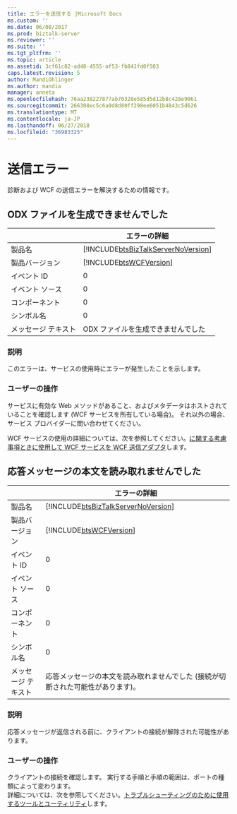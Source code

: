 ```yaml
---
title: エラーを送信する |Microsoft Docs
ms.custom: ''
ms.date: 06/08/2017
ms.prod: biztalk-server
ms.reviewer: ''
ms.suite: ''
ms.tgt_pltfrm: ''
ms.topic: article
ms.assetid: 3cf61c82-ad48-4555-af53-fb841fd0f503
caps.latest.revision: 5
author: MandiOhlinger
ms.author: mandia
manager: anneta
ms.openlocfilehash: 76aa238227877ab70328e585d5d12b8c428e9061
ms.sourcegitcommit: 266308ec5c6a9d8d80ff298ee6051b4843c5d626
ms.translationtype: MT
ms.contentlocale: ja-JP
ms.lasthandoff: 06/27/2018
ms.locfileid: "36983325"
---
```

# <a name="send-errors"></a>送信エラー
診断および WCF の送信エラーを解決するための情報です。  
  
## <a name="failed-to-generate-odx-file"></a>ODX ファイルを生成できませんでした

|                 |                                   エラーの詳細                                    |
|-----------------|------------------------------------------------------------------------------------|
|  製品名   | [!INCLUDE[btsBizTalkServerNoVersion](../includes/btsbiztalkservernoversion-md.md)] |
| 製品バージョン |             [!INCLUDE[btsWCFVersion](../includes/btswcfversion-md.md)]             |
|    イベント ID     |                                         0                                          |
|  イベント ソース   |                                         0                                          |
|    コンポーネント    |                                         0                                          |
|  シンボル名  |                                         0                                          |
|  メッセージ テキスト   |                            ODX ファイルを生成できませんでした                             |
  
### <a name="explanation"></a>説明  
 このエラーは、サービスの使用時にエラーが発生したことを示します。  
  
### <a name="user-action"></a>ユーザーの操作  
 サービスに有効な Web メソッドがあること、およびメタデータはホストされていることを確認します (WCF サービスを所有している場合)。 それ以外の場合、サービス プロバイダーに問い合わせてください。  
  
 WCF サービスの使用の詳細については、次を参照してください。[に関する考慮事項ときに使用して WCF サービスを WCF 送信アダプタ](../core/considerations-when-consuming-wcf-services-with-the-wcf-send-adapters.md)します。
 
## <a name="response-message-body-was-not-read"></a>応答メッセージの本文を読み取れませんでした
  
|                 |                                        エラーの詳細                                        |
|-----------------|---------------------------------------------------------------------------------------------|
|  製品名   |     [!INCLUDE[btsBizTalkServerNoVersion](../includes/btsbiztalkservernoversion-md.md)]      |
| 製品バージョン |                 [!INCLUDE[btsWCFVersion](../includes/btswcfversion-md.md)]                  |
|    イベント ID     |                                              0                                              |
|  イベント ソース   |                                              0                                              |
|    コンポーネント    |                                              0                                              |
|  シンボル名  |                                              0                                              |
|  メッセージ テキスト   | 応答メッセージの本文を読み取れませんでした (接続が切断された可能性があります)。 |
  
### <a name="explanation"></a>説明  
 応答メッセージが返信される前に、クライアントの接続が解除された可能性があります。  
  
### <a name="user-action"></a>ユーザーの操作  
 クライアントの接続を確認します。 実行する手順と手順の範囲は、ポートの種類によって変わります。   
詳細については、次を参照してください。[トラブルシューティングのために使用するツールとユーティリティ](../core/tools-and-utilities-to-use-for-troubleshooting.md)します。